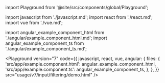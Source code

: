 import Playground from '@site/src/components/global/Playground';

import javascript from './javascript.md';
import react from './react.md';
import vue from './vue.md';

import angular_example_component_html from './angular/example_component_html.md';
import angular_example_component_ts from './angular/example_component_ts.md';

<Playground version="7" code={{
  javascript,
  react,
  vue,
  angular: {
    files: {
      'src/app/example.component.html': angular_example_component_html,
      'src/app/example.component.ts': angular_example_component_ts,
    },
  },
}} src="usage/v7/input/filtering/demo.html" />
